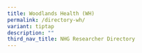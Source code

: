 ```yaml
---
title: Woodlands Health (WH)
permalink: /directory-wh/
variant: tiptap
description: ""
third_nav_title: NHG Researcher Directory
---
```


